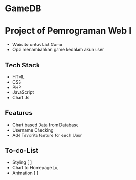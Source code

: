 # GameDB
# Project of Pemrograman Web I
- Website untuk List Game
- Opsi menambahkan game kedalam akun user

## Tech Stack
- HTML
- CSS
- PHP
- JavaScript
- Chart.Js

## Features
- Chart based Data from Database
- Username Checking
- Add Favorite feature for each User

## To-do-List
- Styling [ ]
- Chart to Homepage [x]
- Animation [ ]
